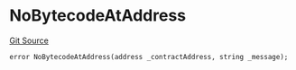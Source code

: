 # NoBytecodeAtAddress
[Git Source](https://github.com/thrackle-io/tron/blob/63fcd46f6c4c395f84afa43dab91856da44b1c42/src/client/token/handler/diamond/HandlerDiamondLib.sol)


```solidity
error NoBytecodeAtAddress(address _contractAddress, string _message);
```

